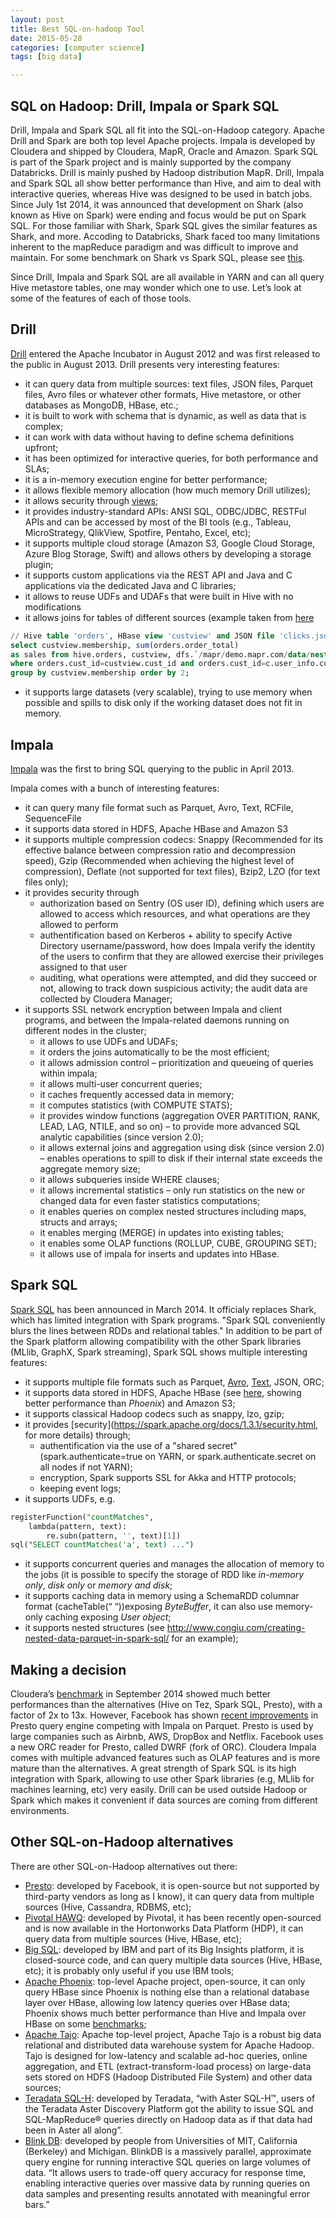 ```yaml
---
layout: post
title: Best SQL-on-hadoop Tool
date: 2015-05-28
categories: [computer science]
tags: [big data]

---
```



SQL on Hadoop: Drill, Impala or Spark SQL
-----------------------------------------

Drill, Impala and Spark SQL all fit into the SQL-on-Hadoop category.
Apache Drill and Spark are both top level Apache projects. Impala is
developed by Cloudera and shipped by Cloudera, MapR, Oracle and Amazon.
Spark SQL is part of the Spark project and is mainly supported by the
company Databricks. Drill is mainly pushed by Hadoop distribution MapR.
Drill, Impala and Spark SQL all show better performance than Hive, and
aim to deal with interactive queries, whereas Hive was designed to be
used in batch jobs. Since July 1st 2014, it was announced that
development on Shark (also known as Hive on Spark) were ending and focus
would be put on Spark SQL. For those familiar with Shark, Spark SQL
gives the similar features as Shark, and more. Accoding to Databricks,
Shark faced too many limitations inherent to the mapReduce paradigm and
was difficult to improve and maintain. For some benchmark on Shark vs
Spark SQL, please see
[this](http://databricks.com/blog/2014/06/02/exciting-performance-improvements-on-the-horizon-for-spark-sql.html).

Since Drill, Impala and Spark SQL are all available in YARN and can all
query Hive metastore tables, one may wonder which one to use. Let’s look
at some of the features of each of those tools.

## Drill

[Drill](http://drill.apache.org/) entered the Apache Incubator in August
2012 and was first released to the public in August 2013. Drill presents
very interesting features:

-   it can query data from multiple sources: text files, JSON files,
    Parquet files, Avro files or whatever other formats, Hive metastore,
    or other databases as MongoDB, HBase, etc.;
-   it is built to work with schema that is dynamic, as well as data
    that is complex;
-   it can work with data without having to define schema definitions
    upfront;
-   it has been optimized for interactive queries, for both performance
    and SLAs;
-   it is a in-memory execution engine for better performance;
-   it allows flexible memory allocation (how much memory Drill
    utilizes);
-   it allows security through
    [views](https://cwiki.apache.org/confluence/display/DRILL/CREATE+VIEW+Command);
-   it provides industry-standard APIs: ANSI SQL, ODBC/JDBC, RESTFul
    APIs and can be accessed by most of the BI tools (e.g., Tableau,
    MicroStrategy, QlikView, Spotfire, Pentaho, Excel, etc);
-   it supports multiple cloud storage (Amazon S3, Google Cloud Storage,
    Azure Blog Storage, Swift) and allows others by developing a storage
    plugin;
-   it supports custom applications via the REST API and Java and C
    applications via the dedicated Java and C libraries;
-   it allows to reuse UDFs and UDAFs that were built in Hive with no
    modifications
-   it allows joins for tables of different sources (example taken from
    [here](https://www.mapr.com/blog/top-10-reasons-using-apache-drill-now-part-mapr-distribution-including-hadoop#.VVnDO7xZ5Qt)

```sql 
// Hive table 'orders', HBase view 'custview' and JSON file 'clicks.json' are joined together
select custview.membership, sum(orders.order_total) 
as sales from hive.orders, custview, dfs.`/mapr/demo.mapr.com/data/nested/clicks/clicks.json` c 
where orders.cust_id=custview.cust_id and orders.cust_id=c.user_info.cust_id 
group by custview.membership order by 2; 
```

-   it supports large datasets (very scalable), trying to use memory
    when possible and spills to disk only if the working dataset does
    not fit in memory.

## Impala

[Impala](http://impala.io/) was the first to bring SQL querying to the
public in April 2013.

Impala comes with a bunch of interesting features:

-   it can query many file format such as Parquet, Avro, Text, RCFile,
    SequenceFile
-   it supports data stored in HDFS, Apache HBase and Amazon S3
-   it supports multiple compression codecs: Snappy (Recommended for its
    effective balance between compression ratio and decompression
    speed), Gzip (Recommended when achieving the highest level of
    compression), Deflate (not supported for text files), Bzip2, LZO
    (for text files only);
-   it provides security through
    -   authorization based on Sentry (OS user ID), defining which users
        are allowed to access which resources, and what operations are
        they allowed to perform
    -   authentification based on Kerberos + ability to specify Active
        Directory username/password, how does Impala verify the identity
        of the users to confirm that they are allowed exercise their
        privileges assigned to that user
    -   auditing, what operations were attempted, and did they succeed
        or not, allowing to track down suspicious activity; the audit
        data are collected by Cloudera Manager;
-   it supports SSL network encryption between Impala and client
    programs, and between the Impala-related daemons running on
    different nodes in the cluster;
    -   it allows to use UDFs and UDAFs;
    -   it orders the joins automatically to be the most efficient;
    -   it allows admission control – prioritization and queueing of
        queries within impala;
    -   it allows multi-user concurrent queries;
    -   it caches frequently accessed data in memory;
    -   it computes statistics (with COMPUTE STATS);
    -   it provides window functions (aggregation OVER PARTITION, RANK,
        LEAD, LAG, NTILE, and so on) – to provide more advanced SQL
        analytic capabilities (since version 2.0);
    -   it allows external joins and aggregation using disk (since
        version 2.0) – enables operations to spill to disk if their
        internal state exceeds the aggregate memory size;
    -   it allows subqueries inside WHERE clauses;
    -   it allows incremental statistics – only run statistics on the
        new or changed data for even faster statistics computations;
    -   it enables queries on complex nested structures including maps,
        structs and arrays;
    -   it enables merging (MERGE) in updates into existing tables;
    -   it enables some OLAP functions (ROLLUP, CUBE, GROUPING SET);
    -   it allows use of impala for inserts and updates into HBase.

## Spark SQL

[Spark SQL](https://spark.apache.org/sql/) has been announced in March
2014. It officialy replaces Shark, which has limited integration with
Spark programs. "Spark SQL conveniently blurs the lines between RDDs and
relational tables." In addition to be part of the Spark platform
allowing compatibility with the other Spark libraries (MLlib, GraphX,
Spark streaming), Spark SQL shows multiple interesting features:

-   it supports multiple file formats such as Parquet,
    [Avro](https://github.com/databricks/spark-avro),
    [Text](https://github.com/databricks/spark-csv), JSON, ORC;
-   it supports data stored in HDFS, Apache HBase (see
    [here](http://www.slideshare.net/yzhou2110/spark-meetup-v205),
    showing better performance than *Phoenix*) and Amazon S3;
-   it supports classical Hadoop codecs such as snappy, lzo, gzip;
-   it provides
    [security](https://spark.apache.org/docs/1.3.1/security.html, for
    more details) through;
    -   authentification via the use of a "shared secret"
        (spark.authenticate=true on YARN, or spark.authenticate.secret
        on all nodes if not YARN);
    -   encryption, Spark supports SSL for Akka and HTTP protocols;
    -   keeping event logs;
-   it supports UDFs, e.g.

```sql 
registerFunction("countMatches",
    lambda(pattern, text):
        re.subn(pattern, '', text)[1])
sql("SELECT countMatches('a', text) ...")
```

-   it supports concurrent queries and manages the allocation of memory
    to the jobs (it is possible to specify the storage of RDD like
    *in-memory only*, *disk only* or *memory and disk*;
-   it supports caching data in memory using a SchemaRDD columnar format
    (cacheTable(“
     “))exposing *ByteBuffer*, it can also use memory-only caching
    exposing *User object*;
-   it supports nested structures (see
    http://www.congiu.com/creating-nested-data-parquet-in-spark-sql/ for
    an example);

## Making a decision

Cloudera’s
[benchmark](http://blog.cloudera.com/blog/2014/09/new-benchmarks-for-sql-on-hadoop-impala-1-4-widens-the-performance-gap/)
in September 2014 showed much better performances than the alternatives
(Hive on Tez, Spark SQL, Presto), with a factor of 2x to 13x.
 However, Facebook has shown [recent
improvements](http://www.zdnet.com/article/how-facebook-is-speeding-up-the-presto-sql-query-engine/)
in Presto query engine competing with Impala on Parquet. Presto is used
by large companies such as Airbnb, AWS, DropBox and Netflix. Facebook
uses a new ORC reader for Presto, called DWRF (fork of ORC).
 Cloudera Impala comes with multiple advanced features such as OLAP
features and is more mature than the alternatives. A great strength of
Spark SQL is its high integration with Spark, allowing to use other
Spark libraries (e.g, MLlib for machines learning, etc) very easily.
Drill can be used outside Hadoop or Spark which makes it convenient if
data sources are coming from different environments.

## Other SQL-on-Hadoop alternatives

There are other SQL-on-Hadoop alternatives out there:

-   [Presto](https://prestodb.io/): developed by Facebook, it is
    open-source but not supported by third-party vendors as long as I
    know), it can query data from multiple sources (Hive, Cassandra,
    RDBMS, etc);
-   [Pivotal HAWQ](http://pivotal.io/big-data/pivotal-hd): developed by
    Pivotal, it has been recently open-sourced and is now available in
    the Hortonworks Data Platform (HDP), it can query data from multiple
    sources (Hive, HBase, etc);
-   [Big SQL](http://www.ibm.com/developerworks/library/bd-bigsql/):
    developed by IBM and part of its Big Insights platform, it is
    closed-source code, and can query multiple data sources (Hive,
    HBase, etc); it is probably only useful if you use IBM tools;
-   [Apache Phoenix](http://phoenix.apache.org/): top-level Apache
    project, open-source, it can only query HBase since Phoenix is
    nothing else than a relational database layer over HBase, allowing
    low latency queries over HBase data; Phoenix shows much better
    performance than Hive and Impala over HBase on some
    [benchmarks](http://phoenix.apache.org/performance.html);
-   [Apache Tajo](http://tajo.apache.org/): Apache top-level project,
    Apache Tajo is a robust big data relational and distributed data
    warehouse system for Apache Hadoop. Tajo is designed for low-latency
    and scalable ad-hoc queries, online aggregation, and ETL
    (extract-transform-load process) on large-data sets stored on HDFS
    (Hadoop Distributed File System) and other data sources;
-   [Teradata SQL-H](http://www.teradata.com/Teradata-Aster-Database):
    developed by Teradata, “with Aster SQL-H™, users of the Teradata
    Aster Discovery Platform got the ability to issue SQL and
    SQL-MapReduce® queries directly on Hadoop data as if that data had
    been in Aster all along”.
-   [Blink DB](http://blinkdb.org/): developed by people from
    Universities of MIT, California (Berkeley) and Michigan. BlinkDB is
    a massively parallel, approximate query engine for running
    interactive SQL queries on large volumes of data. “It allows users
    to trade-off query accuracy for response time, enabling interactive
    queries over massive data by running queries on data samples and
    presenting results annotated with meaningful error bars.”

